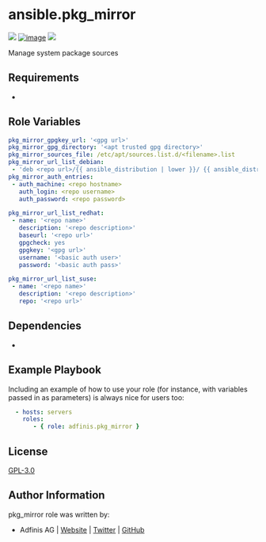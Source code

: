ansible.pkg_mirror
===

[![](https://img.shields.io/github/license/adfinis/ansible-role-pkg_mirror.svg?style=flat-square)](https://github.com/adfinis/ansible-role-pkg_mirror/blob/master/LICENSE)
[![image](https://img.shields.io/github/actions/workflow/status/adfinis/ansible-role-pkg_mirror/ansible-ci.yml?style=flat-square)](https://github.com/adfinis/ansible-role-pkg_mirror/actions)
[![](https://img.shields.io/badge/galaxy-adfinis.pkg_mirror-660198.svg?style=flat-square)](https://galaxy.ansible.com/adfinis/pkg_mirror)

Manage system package sources


## Requirements

-


## Role Variables

```yaml
pkg_mirror_gpgkey_url: '<gpg url>'
pkg_mirror_gpg_directory: '<apt trusted gpg directory>'
pkg_mirror_sources_file: /etc/apt/sources.list.d/<filename>.list
pkg_mirror_url_list_debian:
 - 'deb <repo url>/{{ ansible_distribution | lower }}/ {{ ansible_distribution_release }} main'
pkg_mirror_auth_entries:
 - auth_machine: <repo hostname>
   auth_login: <repo username>
   auth_password: <repo password>

pkg_mirror_url_list_redhat:
 - name: '<repo name>'
   description: '<repo description>'
   baseurl: '<repo url>'
   gpgcheck: yes
   gpgkey: '<gpg url>'
   username: '<basic auth user>'
   password: '<basic auth pass>'

pkg_mirror_url_list_suse:
 - name: '<repo name>'
   description: '<repo description>'
   repo: '<repo url>'
```



## Dependencies

-


## Example Playbook

Including an example of how to use your role (for instance, with variables
passed in as parameters) is always nice for users too:

```yaml
  - hosts: servers
    roles:
       - { role: adfinis.pkg_mirror }
```

## License

[GPL-3.0](https://github.com/adfinis/ansible-role-pkg_mirror/blob/master/LICENSE)


## Author Information

pkg_mirror role was written by:

* Adfinis AG | [Website](https://www.adfinis.com/) | [Twitter](https://twitter.com/adfinis) | [GitHub](https://github.com/adfinis)

